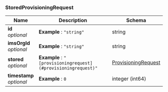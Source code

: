 
<a name="storedprovisioningrequest"></a>
### StoredProvisioningRequest

|Name|Description|Schema|
|---|---|---|
|**id**  <br>*optional*|**Example** : `"string"`|string|
|**imsOrgId**  <br>*optional*|**Example** : `"string"`|string|
|**stored**  <br>*optional*|**Example** : `"[provisioningrequest](#provisioningrequest)"`|[ProvisioningRequest](ProvisioningRequest.md#provisioningrequest)|
|**timestamp**  <br>*optional*|**Example** : `0`|integer (int64)|



